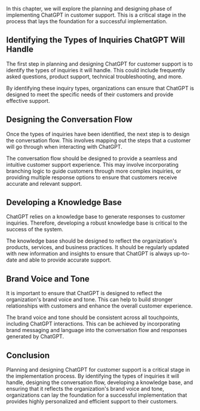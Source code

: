 

In this chapter, we will explore the planning and designing phase of implementing ChatGPT in customer support. This is a critical stage in the process that lays the foundation for a successful implementation.

Identifying the Types of Inquiries ChatGPT Will Handle
------------------------------------------------------

The first step in planning and designing ChatGPT for customer support is to identify the types of inquiries it will handle. This could include frequently asked questions, product support, technical troubleshooting, and more.

By identifying these inquiry types, organizations can ensure that ChatGPT is designed to meet the specific needs of their customers and provide effective support.

Designing the Conversation Flow
-------------------------------

Once the types of inquiries have been identified, the next step is to design the conversation flow. This involves mapping out the steps that a customer will go through when interacting with ChatGPT.

The conversation flow should be designed to provide a seamless and intuitive customer support experience. This may involve incorporating branching logic to guide customers through more complex inquiries, or providing multiple response options to ensure that customers receive accurate and relevant support.

Developing a Knowledge Base
---------------------------

ChatGPT relies on a knowledge base to generate responses to customer inquiries. Therefore, developing a robust knowledge base is critical to the success of the system.

The knowledge base should be designed to reflect the organization's products, services, and business practices. It should be regularly updated with new information and insights to ensure that ChatGPT is always up-to-date and able to provide accurate support.

Brand Voice and Tone
--------------------

It is important to ensure that ChatGPT is designed to reflect the organization's brand voice and tone. This can help to build stronger relationships with customers and enhance the overall customer experience.

The brand voice and tone should be consistent across all touchpoints, including ChatGPT interactions. This can be achieved by incorporating brand messaging and language into the conversation flow and responses generated by ChatGPT.

Conclusion
----------

Planning and designing ChatGPT for customer support is a critical stage in the implementation process. By identifying the types of inquiries it will handle, designing the conversation flow, developing a knowledge base, and ensuring that it reflects the organization's brand voice and tone, organizations can lay the foundation for a successful implementation that provides highly personalized and efficient support to their customers.
